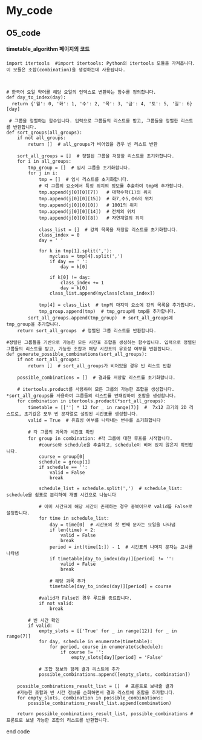 # My_code

## O5_code
#### timetable_algorithm 페이지의 코드

    import itertools  #import itertools: Python의 itertools 모듈을 가져옵니다. 이 모듈은 조합(combination)을 생성하는데 사용됩니다.



    # 한국어 요일 약어를 해당 요일의 인덱스로 변환하는 함수를 정의합니다.
    def day_to_index(day):
      return {'월': 0, '화': 1, '수': 2, '목': 3, '금': 4, '토': 5, '일': 6}[day]  

     # 그룹을 정렬하는 함수입니다. 입력으로 그룹들의 리스트를 받고, 그룹들을 정렬한 리스트를 반환합니다.
    def sort_groups(all_groups):
        if not all_groups:
            return []  # all_groups가 비어있을 경우 빈 리스트 반환
    
        sort_all_groups = []  # 정렬된 그룹을 저장할 리스트를 초기화합니다.
        for i in all_groups:
            tmp_group = []  # 임시 그룹을 초기화합니다.
            for j in i:
                tmp = []  # 임시 리스트를 초기화합니다.
                # 각 그룹의 요소에서 특정 위치의 정보를 추출하여 tmp에 추가합니다.
                tmp.append(j[0][0][7])   # 대학수학(1)의 위치
                tmp.append(j[0][0][15])  # 화7,수5,수6의 위치
                tmp.append(j[0][0][0])   # 1001의 위치
                tmp.append(j[0][0][14])  # 전체의 위치
                tmp.append(j[0][0][8])   # 자연계열의 위치
    
                class_list = []  # 강의 목록을 저장할 리스트를 초기화합니다.
                class_index = 0
                day = ' '
    
                for k in tmp[1].split(','):
                    myclass = tmp[4].split(',')
                    if day == ' ':
                        day = k[0]
    
                    if k[0] != day:
                        class_index += 1
                        day = k[0]
                    class_list.append(myclass[class_index])
    
                tmp[4] = class_list  # tmp의 마지막 요소에 강의 목록을 추가합니다.
                tmp_group.append(tmp)  # tmp_group에 tmp를 추가합니다.
            sort_all_groups.append(tmp_group)  # sort_all_groups에 tmp_group을 추가합니다.
        return sort_all_groups  # 정렬된 그룹 리스트를 반환합니다.
 
    #정렬된 그룹들을 기반으로 가능한 모든 시간표 조합을 생성하는 함수입니다. 입력으로 정렬된 그룹들의 리스트를 받고, 가능한 조합과 해당 시간표의 유효성 여부를 반환합니다.
    def generate_possible_combinations(sort_all_groups): 
        if not sort_all_groups:
            return []  # sort_all_groups가 비어있을 경우 빈 리스트 반환
    
        possible_combinations = []  # 결과를 저장할 리스트를 초기화합니다.
        
        # itertools.product를 사용하여 모든 그룹의 가능한 조합을 생성합니다. *sort_all_groups를 사용하여 그룹들의 리스트를 언패킹하여 조합을 생성합니다.
        for combination in itertools.product(*sort_all_groups):
            timetable = [[''] * 12 for _ in range(7)]  #  7x12 크기의 2D 리스트로, 초기값은 모두 빈 문자열로 설정된 시간표를 생성합니다.
            valid = True  # 유효성 여부를 나타내는 변수를 초기화합니다
    
            # 각 그룹의 과목과 시간표 확인
            for group in combination: #각 그룹에 대한 루프를 시작합니다.
                #course와 schedule을 추출하고, schedule이 비어 있지 않은지 확인합니다.
                course = group[0]
                schedule = group[1]
                if schedule == '':
                    valid = False
                    break
    
                schedule_list = schedule.split(',')  # schedule_list: schedule을 쉼표로 분리하여 개별 시간으로 나눕니다
    
                # 이미 시간표에 해당 시간이 존재하는 경우 중복이므로 valid를 False로 설정합니다.
                for time in schedule_list:
                    day = time[0]  # 시간표의 첫 번째 문자는 요일을 나타냄
                    if len(time) < 2:
                        valid = False
                        break
                    period = int(time[1:]) - 1  # 시간표의 나머지 문자는 교시를 나타냄
                    if timetable[day_to_index(day)][period] != '':
                        valid = False
                        break
    
                    # 해당 과목 추가
                    timetable[day_to_index(day)][period] = course
                    
                #valid가 False인 경우 루프를 종료합니다.
                if not valid:
                    break
    
            # 빈 시간 확인
            if valid:
                empty_slots = [['True' for _ in range(12)] for _ in range(7)]
                for day, schedule in enumerate(timetable):
                    for period, course in enumerate(schedule):
                        if course != '':
                            empty_slots[day][period] = 'False'
    
                # 조합 정보와 함께 결과 리스트에 추가
                possible_combinations.append([empty_slots, combination])
    
        possible_combinations_result_list = []  # 프론트로 보내줄 결과
        #가능한 조합과 빈 시간 정보를 순회하면서 결과 리스트에 조합을 추가합니다.
        for empty_slots, combination in possible_combinations:
            possible_combinations_result_list.append(combination)
    
        return possible_combinations_result_list, possible_combinations #프론트로 보낼 가능한 조합의 리스트를 반환합니다.
        
end code
